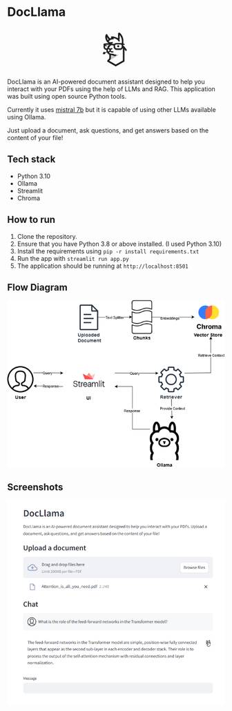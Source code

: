 # DocLlama
<div align="center">
<img src="images/DocLlama.png" height="100" width="100">
</div>

DocLlama is an AI-powered document assistant designed to help you interact with your PDFs using the help of LLMs and RAG. This application was built using open source Python tools.

Currently it uses [mistral 7b](https://mistral.ai/news/announcing-mistral-7b/) but it is capable of using other LLMs available using Ollama.

Just upload a document, ask questions, and get answers based on the content of your file!

## Tech stack
<ul>
    <li>Python 3.10</li>
    <li>Ollama</li>
    <li>Streamlit</li>
    <li>Chroma</li>
</ul>

## How to run
<ol>
    <li>Clone the repository.</li>
    <li>Ensure that you have Python 3.8 or above installed. (I used Python 3.10)</li>
    <li>Install the requirements using <code>pip -r install requirements.txt</code></li>
    <li> Run the app with <code>streamlit run app.py </code></li>
    <li>The application should be running at <code>http://localhost:8501</code></li>
</ol>

## Flow Diagram

![Flow Diagram](images/docLlama_flow.png)

## Screenshots

![Screenshot](images/docllama_screenshot.png)